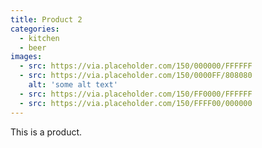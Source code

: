 ```yaml
---
title: Product 2
categories:
  - kitchen
  - beer
images:
  - src: https://via.placeholder.com/150/000000/FFFFFF
  - src: https://via.placeholder.com/150/0000FF/808080
    alt: 'some alt text'
  - src: https://via.placeholder.com/150/FF0000/FFFFFF
  - src: https://via.placeholder.com/150/FFFF00/000000
---
```


This is a product.

